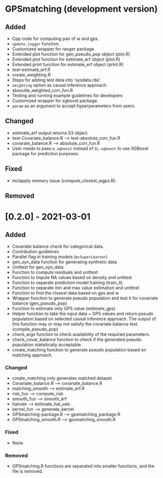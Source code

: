 # GPSmatching (development version)

## Added

*  Cpp code for computing pair of w and gps.
*  `update_logger` function.
*  Customized wrapper for ranger package.
*  Extended plot function for gen_pseudo_pop object (plot.R)
*  Extended plot function for estimate_erf object (plot.R)
*  Extended print function for estimate_erf object (print.R)
*  test-estimate_erf.R
*  create_weighting.R
*  Steps for adding test data into 'sysdata.rda'.
*  `weighting` option as causal inference approach.  
*  absoulte_weighted_corr_fun.R
*  Testing and running example guidelines for developers
*  Customized wrapper for xgboost package.
*  `param` as an argument to accept hyperparameters from users.


## Changed

* estimate_erf output returns S3 object.
* test-Covariate_balance.R --> test-absolute_corr_fun.R
* covarate_balance.R --> absolute_corr_fun.R
* User needs to pass `m_xgboost` instead of `SL.xgboost` to  use XGBoost package for prediciton purposes.

## Fixed

* mclapply memory issue (compute_closest_wgps.R).

## Removed


# [0.2.0] - 2021-03-01

## Added

* Covariate balance check for categorical data.
* Contribution guidelines
* Parallel flag in training models (`mcSuperLearner`)
* gen_syn_data function for generating synthetic data
* Unittest for gen_syn_data
* Function to compute residuals and unittest
* Function to impute NA values based on density and unittest
* Function to separate prediction model training (train_it)
* Function to separate min and max value estimation and unittest
* Function to find the closest data based on gps and w
* Wrapper function to generate pseudo population and test it for covariate balance (gen_pseudo_pop)
* Function to estimate only GPS value (estimate_gps)
* Helper function to take the input data + GPS values and return pseudo population based on selected causal inference approach. The output of this function may or may not satisfy the covariate balance test. (compile_pseudo_pop)
* check_args function to check availability of the required parameters.
* check_covar_balance function to check if the generated pseudo population statistically acceptable.
* create_matching function to generate pseudo population based on matching approach.

### Changed

* create_matching only generates matched dataset.
* Covariate_balance.R --> covariate_balance.R
* matching_smooth --> estimate_erf.R
* risk_fun --> compute_risk
* smooth_fun --> smooth_erf
* hatvals --> estimate_hat_vals
* kernel_fun --> generate_kernel
* GPSmatching-package.R --> gpsmatching_package.R
* GPSmatching_smooth.R --> gpsmatching_smooth.R

### Fixed

* None

### Removed

* GPSmatching.R functions are separated into smaller functions, and the file is removed.